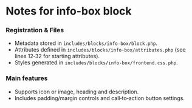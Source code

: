 # Notes for info-box block

### Registration & Files
- Metadata stored in `includes/blocks/info-box/block.php`.
- Attributes defined in `includes/blocks/info-box/attributes.php` (see lines 12‑32 for starting attributes).
- Styles generated in `includes/blocks/info-box/frontend.css.php`.

### Main features
- Supports icon or image, heading and description.
- Includes padding/margin controls and call‑to‑action button settings.
